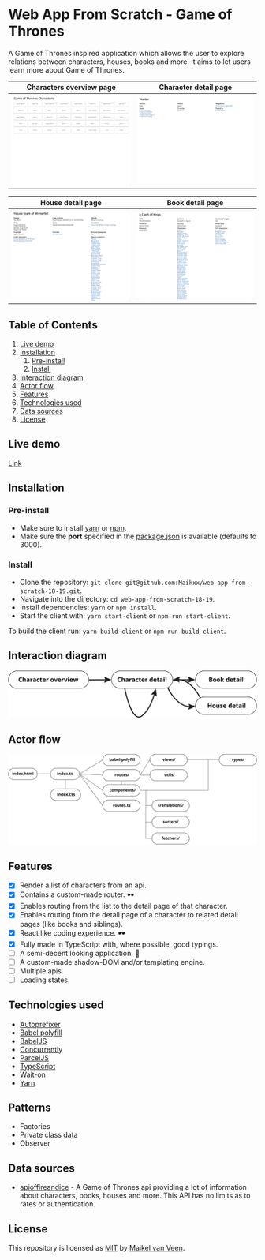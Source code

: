 # Web App From Scratch - Game of Thrones

A Game of Thrones inspired application which allows the user to explore relations between characters, houses, books and more. It aims to let users learn more about Game of Thrones.

Characters overview page | Character detail page
:-------------------------:|:-------------------------:
![](docs/characters.png) | ![](docs/character.png)

House detail page | Book detail page
:-------------------------:|:-------------------------:
![](docs/house.png) | ![](docs/book.png)

## Table of Contents

1. [Live demo](#live-demo)
2. [Installation](#installation)
    1. [Pre-install](#pre-install)
    2. [Install](#install)
3. [Interaction diagram](#interaction-diagram)
4. [Actor flow](#actor-flow)
5. [Features](#features)
6. [Technologies used](#technologies-used)
7. [Data sources](#data-sources)
8. [License](#license)

## Live demo

[Link](https://web-app-from-scratch.netlify.com/)

## Installation

### Pre-install

* Make sure to install [yarn](https://yarnpkg.com/en/) or [npm](https://www.npmjs.com).
* Make sure the **port** specified in the [package.json](package.json) is available (defaults to 3000).

### Install

* Clone the repository: `git clone git@github.com:Maikxx/web-app-from-scratch-18-19.git`.
* Navigate into the directory: `cd web-app-from-scratch-18-19`.
* Install dependencies: `yarn` or `npm install`.
* Start the client with: `yarn start-client` or `npm run start-client`.

To build the client run: `yarn build-client` or `npm run build-client`.

## Interaction diagram

![Interaction diagram](docs/interaction-diagram.png)

## Actor flow

![Actor flow](docs/actor_flow.png)

## Features

- [x] Render a list of characters from an api.
- [x] Contains a custom-made router. 🕶️
- [x] Enables routing from the list to the detail page of that character.
- [x] Enables routing from the detail page of a character to related detail pages (like books and siblings).
- [x] React like coding experience. 🕶️
- [x] Fully made in TypeScript with, where possible, good typings.
- [ ] A semi-decent looking application. 🙈
- [ ] A custom-made shadow-DOM and/or templating engine.
- [ ] Multiple apis.
- [ ] Loading states.

## Technologies used

* [Autoprefixer](https://www.npmjs.com/package/autoprefixer)
* [Babel polyfill](https://www.npmjs.com/package/babel-polyfill)
* [BabelJS](https://babeljs.io)
* [Concurrently](https://www.npmjs.com/package/concurrently)
* [ParcelJS](https://parceljs.org)
* [TypeScript](https://www.typescriptlang.org)
* [Wait-on](https://www.npmjs.com/package/wait-on)
* [Yarn](https://yarnpkg.com/en/)

## Patterns

* Factories
* Private class data
* Observer

## Data sources

* [apioffireandice](https://anapioficeandfire.com/) - A Game of Thrones api providing a lot of information about characters, books, houses and more. This API has no limits as to rates or authentication.

## License

This repository is licensed as [MIT](LICENSE) by [Maikel van Veen](https://github.com/maikxx).